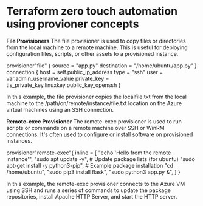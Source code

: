 # Terraform zero touch automation using provioner concepts

**File Provisioners**
The file provisioner is used to copy files or directories from the local machine to a remote machine. This is useful for deploying configuration files, scripts, or other assets to a provisioned instance.

provisioner"file" {
      source = "app.py"
      destination = "/home/ubuntu/app.py"
    }
    connection { 
    host = self.public_ip_address 
    type = "ssh"
    user = var.admin_username_value
    private_key = tls_private_key.linuxkey.public_key_openssh
     }

  In this example, the file provisioner copies the localfile.txt from the local machine to the /path/on/remote/instance/file.txt location on the Azure virtual machines using an SSH connection.

 **Remote-exec Provisioner**
 The remote-exec provisioner is used to run scripts or commands on a remote machine over SSH or WinRM connections. It's often used to configure or install software on provisioned instances.

 provisioner"remote-exec"{
    inline = [
      "echo 'Hello from the remote instance'",
      "sudo apt update -y",  # Update package lists (for ubuntu)
      "sudo apt-get install -y python3-pip",  # Example package installation
      "cd /home/ubuntu",
      "sudo pip3 install flask",
      "sudo python3 app.py &",
    ]
  }

 In this example, the remote-exec provisioner connects to the Azure VM using SSH and runs a series of commands to update the package repositories, install Apache HTTP Server, and start the HTTP server.
